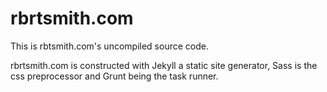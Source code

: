 rbrtsmith.com
===================
This is rbtsmith.com's uncompiled source code.

rbrtsmith.com is constructed with Jekyll a static site generator, Sass is the css preprocessor and Grunt being the task runner.
